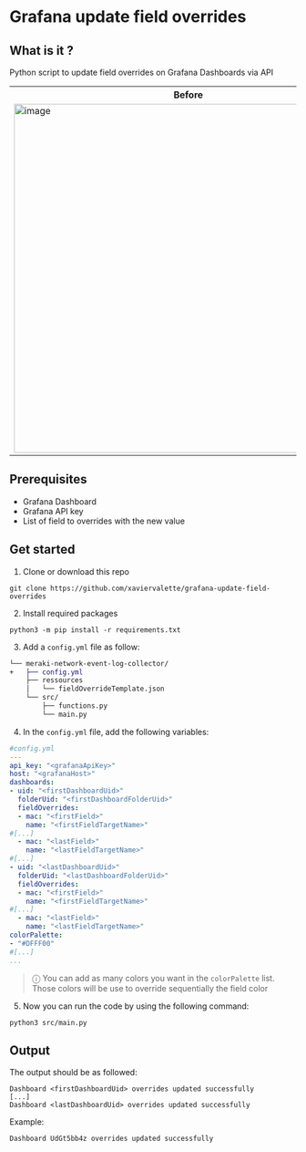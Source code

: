 # Grafana update field overrides


## What is it ?
Python script to update field overrides on Grafana Dashboards via API

<table>
<tr>
<th width="800px"> Before </th> <th width="800px"> After </th>
</tr>
<tr>
<td>

<img width="612" alt="image" src="https://user-images.githubusercontent.com/28600326/227658919-f456d47c-9feb-40b1-8969-59fa332de0fc.png">

</td>
<td>
    
<img width="612" alt="image" src="https://user-images.githubusercontent.com/28600326/227658933-dd3b79b2-88db-4b8a-86a4-36de869d3592.png">
    
</td>
</tr>
</table>


## Prerequisites
- Grafana Dashboard
- Grafana API key
- List of field to overrides with the new value

## Get started
1. Clone or download this repo
```console
git clone https://github.com/xaviervalette/grafana-update-field-overrides
```
2. Install required packages
```console
python3 -m pip install -r requirements.txt
```
3. Add a ```config.yml``` file as follow:
```diff
└── meraki-network-event-log-collector/
+   ├── config.yml
    ├── ressources
    │   └── fieldOverrideTemplate.json
    └── src/
        ├── functions.py
        └── main.py  
```
4. In the ```config.yml``` file, add the following variables:
```yaml
#config.yml
---
api_key: "<grafanaApiKey>"
host: "<grafanaHost>"
dashboards:
- uid: "<firstDashboardUid>"
  folderUid: "<firstDashboardFolderUid>"
  fieldOverrides:
  - mac: "<firstField>"
    name: "<firstFieldTargetName>"
#[...]
  - mac: "<lastField>"
    name: "<lastFieldTargetName>"
#[...]
- uid: "<lastDashboardUid>"
  folderUid: "<lastDashboardFolderUid>"
  fieldOverrides:
  - mac: "<firstField>"
    name: "<firstFieldTargetName>"
#[...]
  - mac: "<lastField>"
    name: "<lastFieldTargetName>"
colorPalette:
- "#DFFF00"
#[...]
...

```
> ⓘ You can add as many colors you want in the ```colorPalette``` list. Those colors will be use to override sequentially the field color

5. Now you can run the code by using the following command:
```console
python3 src/main.py
```

## Output
The output should be as followed:
```console
Dashboard <firstDashboardUid> overrides updated successfully
[...]
Dashboard <lastDashboardUid> overrides updated successfully
```
Example:
```console
Dashboard UdGt5bb4z overrides updated successfully
```
